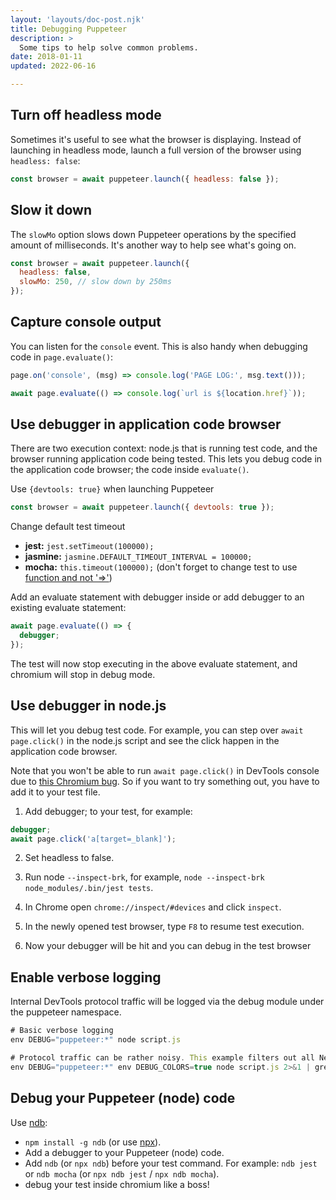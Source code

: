 ```yaml
---
layout: 'layouts/doc-post.njk'
title: Debugging Puppeteer
description: >
  Some tips to help solve common problems.
date: 2018-01-11
updated: 2022-06-16

---
```


## Turn off headless mode

Sometimes it's useful to see what the browser is displaying. Instead of launching in headless mode, launch a full version of the browser using `headless: false`:

```javascript
const browser = await puppeteer.launch({ headless: false });
```

## Slow it down

The `slowMo` option slows down Puppeteer operations by the specified amount of milliseconds. It's another way to help see what's going on.

```javascript
const browser = await puppeteer.launch({
  headless: false,
  slowMo: 250, // slow down by 250ms
});
```

## Capture console output

You can listen for the `console` event. This is also handy when debugging code in `page.evaluate()`:

```javascript
page.on('console', (msg) => console.log('PAGE LOG:', msg.text()));

await page.evaluate(() => console.log(`url is ${location.href}`));
```

## Use debugger in application code browser

There are two execution context: node.js that is running test code, and the browser running application code being tested. This lets you debug code in the application code browser; the code inside `evaluate()`.

Use `{devtools: true}` when launching Puppeteer

```javascript
const browser = await puppeteer.launch({ devtools: true });
```

Change default test timeout

- **jest:** `jest.setTimeout(100000);`
- **jasmine:** `jasmine.DEFAULT_TIMEOUT_INTERVAL = 100000;`
- **mocha:** `this.timeout(100000);` (don't forget to change test to use [function and not '=>'](https://stackoverflow.com/a/23492442))

Add an evaluate statement with debugger inside or add debugger to an existing evaluate statement:

```javascript
await page.evaluate(() => {
  debugger;
});
```

The test will now stop executing in the above evaluate statement, and chromium will stop in debug mode.

## Use debugger in node.js

This will let you debug test code. For example, you can step over `await page.click()` in the node.js script and see the click happen in the application code browser.

Note that you won't be able to run `await page.click()` in DevTools console due to [this Chromium bug](https://bugs.chromium.org/p/chromium/issues/detail?id=833928). So if you want to try something out, you have to add it to your test file.

1. Add debugger; to your test, for example:
```javascript
debugger;
await page.click('a[target=_blank]');
```
2. Set headless to false.

3. Run node `--inspect-brk`, for example, `node --inspect-brk node_modules/.bin/jest tests`.

4. In Chrome open `chrome://inspect/#devices` and click `inspect`.

5. In the newly opened test browser, type `F8` to resume test execution.

6. Now your debugger will be hit and you can debug in the test browser

## Enable verbose logging

Internal DevTools protocol traffic will be logged via the debug module under the puppeteer namespace.

```javascript
# Basic verbose logging
env DEBUG="puppeteer:*" node script.js

# Protocol traffic can be rather noisy. This example filters out all Network domain messages
env DEBUG="puppeteer:*" env DEBUG_COLORS=true node script.js 2>&1 | grep -v '"Network'
```

## Debug your Puppeteer (node) code 

Use [ndb](https://github.com/GoogleChromeLabs/ndb):

- `npm install -g ndb` (or use [npx](https://github.com/zkat/npx)).
- Add a debugger to your Puppeteer (node) code.
- Add `ndb` (or `npx ndb`) before your test command. For example:
  `ndb jest` or `ndb mocha` (or `npx ndb jest` / `npx ndb mocha`).
- debug your test inside chromium like a boss!

